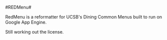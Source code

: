 #REDMenu#

RedMenu is a reformatter for UCSB's Dining Common Menus built to run on Google App Engine.

Still working out the license. 